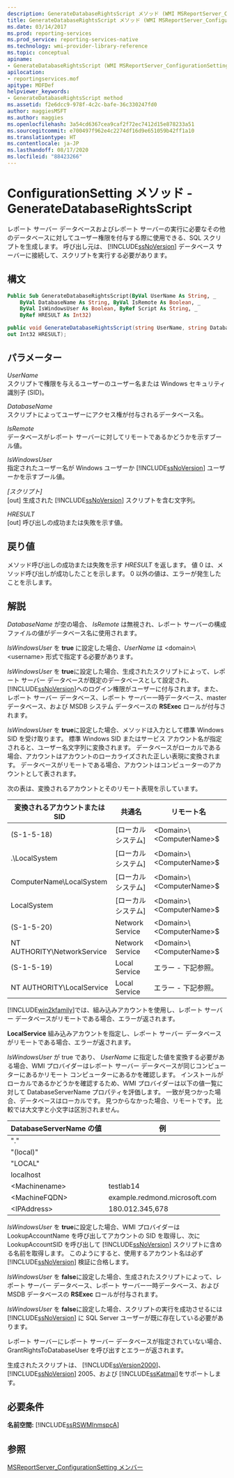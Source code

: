 ```yaml
---
description: GenerateDatabaseRightsScript メソッド (WMI MSReportServer_ConfigurationSetting)
title: GenerateDatabaseRightsScript メソッド (WMI MSReportServer_ConfigurationSetting) | Microsoft Docs
ms.date: 03/14/2017
ms.prod: reporting-services
ms.prod_service: reporting-services-native
ms.technology: wmi-provider-library-reference
ms.topic: conceptual
apiname:
- GenerateDatabaseRightsScript (WMI MSReportServer_ConfigurationSetting Class)
apilocation:
- reportingservices.mof
apitype: MOFDef
helpviewer_keywords:
- GenerateDatabaseRightsScript method
ms.assetid: f2e6dcc9-978f-4c2c-bafe-36c330247fd0
author: maggiesMSFT
ms.author: maggies
ms.openlocfilehash: 3a54cd6367cea9caf2f72ec7412d15e878233a51
ms.sourcegitcommit: e700497f962e4c2274df16d9e651059b42ff1a10
ms.translationtype: HT
ms.contentlocale: ja-JP
ms.lasthandoff: 08/17/2020
ms.locfileid: "88423266"
---
```

# <a name="configurationsetting-method---generatedatabaserightsscript"></a>ConfigurationSetting メソッド - GenerateDatabaseRightsScript
  レポート サーバー データベースおよびレポート サーバーの実行に必要なその他のデータベースに対してユーザー権限を付与する際に使用できる、SQL スクリプトを生成します。 呼び出し元は、 [!INCLUDE[ssNoVersion](../../includes/ssnoversion-md.md)] データベース サーバーに接続して、スクリプトを実行する必要があります。  
  
## <a name="syntax"></a>構文  
  
```vb  
Public Sub GenerateDatabaseRightsScript(ByVal UserName As String, _  
    ByVal DatabaseName As String, ByVal IsRemote As Boolean, _  
    ByVal IsWindowsUser As Boolean, ByRef Script As String, _  
    ByRef HRESULT As Int32)  
```  
  
```csharp  
public void GenerateDatabaseRightsScript(string UserName, string DatabaseName, bool IsRemote, bool IsWindowsUser, out string Script,   
out Int32 HRESULT);  
```  
  
## <a name="parameters"></a>パラメーター  
 *UserName*  
 スクリプトで権限を与えるユーザーのユーザー名または Windows セキュリティ識別子 (SID)。  
  
 *DatabaseName*  
 スクリプトによってユーザーにアクセス権が付与されるデータベース名。  
  
 *IsRemote*  
 データベースがレポート サーバーに対してリモートであるかどうかを示すブール値。  
  
 *IsWindowsUser*  
 指定されたユーザー名が Windows ユーザーか [!INCLUDE[ssNoVersion](../../includes/ssnoversion-md.md)] ユーザーかを示すブール値。  
  
 *[スクリプト]*  
 [out] 生成された [!INCLUDE[ssNoVersion](../../includes/ssnoversion-md.md)] スクリプトを含む文字列。  
  
 *HRESULT*  
 [out] 呼び出しの成功または失敗を示す値。  
  
## <a name="return-value"></a>戻り値  
 メソッド呼び出しの成功または失敗を示す *HRESULT* を返します。 値 0 は、メソッド呼び出しが成功したことを示します。 0 以外の値は、エラーが発生したことを示します。  
  
## <a name="remarks"></a>解説  
 *DatabaseName* が空の場合、 *IsRemote* は無視され、レポート サーバーの構成ファイルの値がデータベース名に使用されます。  
  
 *IsWindowsUser* を **true** に設定した場合、*UserName* は \<domain>\\<username\> 形式で指定する必要があります。  
  
 *IsWindowsUser* を **true**に設定した場合、生成されたスクリプトによって、レポート サーバー データベースが既定のデータベースとして設定され、 [!INCLUDE[ssNoVersion](../../includes/ssnoversion-md.md)]へのログイン権限がユーザーに付与されます。また、レポート サーバー データベース、レポート サーバー一時データベース、master データベース、および MSDB システム データベースの **RSExec** ロールが付与されます。  
  
 *IsWindowsUser* を **true**に設定した場合、メソッドは入力として標準 Windows SID を受け取ります。 標準 Windows SID またはサービス アカウント名が指定されると、ユーザー名文字列に変換されます。 データベースがローカルである場合、アカウントはアカウントのローカライズされた正しい表現に変換されます。 データベースがリモートである場合、アカウントはコンピューターのアカウントとして表されます。  
  
 次の表は、変換されるアカウントとそのリモート表現を示しています。  
  
|変換されるアカウントまたは SID|共通名|リモート名|  
|---------------------------------------|-----------------|-----------------|  
|(S-1-5-18)|[ローカル システム]|\<Domain>\\<ComputerName\>$|  
|.\LocalSystem|[ローカル システム]|\<Domain>\\<ComputerName\>$|  
|ComputerName\LocalSystem|[ローカル システム]|\<Domain>\\<ComputerName\>$|  
|LocalSystem|[ローカル システム]|\<Domain>\\<ComputerName\>$|  
|(S-1-5-20)|Network Service|\<Domain>\\<ComputerName\>$|  
|NT AUTHORITY\NetworkService|Network Service|\<Domain>\\<ComputerName\>$|  
|(S-1-5-19)|Local Service|エラー - 下記参照。|  
|NT AUTHORITY\LocalService|Local Service|エラー - 下記参照。|  
  
 [!INCLUDE[win2kfamily](../../includes/win2kfamily-md.md)]では、組み込みアカウントを使用し、レポート サーバー データベースがリモートである場合、エラーが返されます。  
  
 **LocalService** 組み込みアカウントを指定し、レポート サーバー データベースがリモートである場合、エラーが返されます。  
  
 *IsWindowsUser* が true であり、 *UserName* に指定した値を変換する必要がある場合、WMI プロバイダーはレポート サーバー データベースが同じコンピューターにあるかリモート コンピューターにあるかを確認します。 インストールがローカルであるかどうかを確認するため、WMI プロバイダーは以下の値一覧に対して DatabaseServerName プロパティを評価します。 一致が見つかった場合、データベースはローカルです。 見つからなかった場合、リモートです。 比較では大文字と小文字は区別されません。  
  
|DatabaseServerName の値|例|  
|---------------------------------|-------------|  
|"."||  
|"(local)"||  
|"LOCAL"||  
|localhost||  
|\<Machinename>|testlab14|  
|\<MachineFQDN>|example.redmond.microsoft.com|  
|\<IPAddress>|180.012.345,678|  
  
 *IsWindowsUser* を **true**に設定した場合、WMI プロバイダーは LookupAccountName を呼び出してアカウントの SID を取得し、次に LookupAccountSID を呼び出して [!INCLUDE[ssNoVersion](../../includes/ssnoversion-md.md)] スクリプトに含める名前を取得します。 このようにすると、使用するアカウント名は必ず [!INCLUDE[ssNoVersion](../../includes/ssnoversion-md.md)] 検証に合格します。  
  
 *IsWindowsUser* を **false**に設定した場合、生成されたスクリプトによって、レポート サーバー データベース、レポート サーバー一時データベース、および MSDB データベースの **RSExec** ロールが付与されます。  
  
 *IsWindowsUser* を **false**に設定した場合、スクリプトの実行を成功させるには [!INCLUDE[ssNoVersion](../../includes/ssnoversion-md.md)] に SQL Server ユーザーが既に存在している必要があります。  
  
 レポート サーバーにレポート サーバー データベースが指定されていない場合、GrantRightsToDatabaseUser を呼び出すとエラーが返されます。  
  
 生成されたスクリプトは、 [!INCLUDE[ssVersion2000](../../includes/ssversion2000-md.md)]、 [!INCLUDE[ssNoVersion](../../includes/ssnoversion-md.md)] 2005、および [!INCLUDE[ssKatmai](../../includes/sskatmai-md.md)]をサポートします。  
  
## <a name="requirements"></a>必要条件  
 **名前空間:** [!INCLUDE[ssRSWMInmspcA](../../includes/ssrswminmspca-md.md)]  
  
## <a name="see-also"></a>参照  
 [MSReportServer_ConfigurationSetting メンバー](../../reporting-services/wmi-provider-library-reference/msreportserver-configurationsetting-members.md)  
  
  
